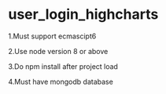 # user_login_highcharts

1.Must support ecmascipt6

2.Use node version 8 or above

3.Do npm install after project load

4.Must have mongodb database
